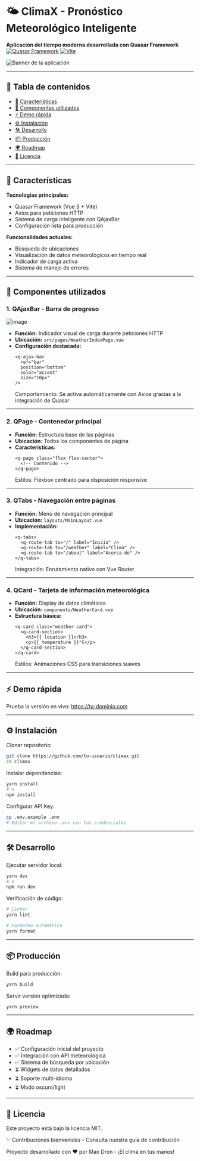 # 🌤️ ClimaX - Pronóstico Meteorológico Inteligente

**Aplicación del tiempo moderna desarrollada con Quasar Framework**  
[![Quasar Framework](https://img.shields.io/badge/Quasar-1976D2?style=flat&logo=quasar&logoColor=white)](https://quasar.dev)
[![Vite](https://img.shields.io/badge/Vite-646CFF?style=flat&logo=vite&logoColor=white)](https://vitejs.dev)

![Banner de la aplicación](https://via.placeholder.com/1200x400.png?text=ClimaX+Weather+App)

---

## 📑 Tabla de contenidos

- [🚀 Características](#-características)
- [🧩 Componentes utilizados](#-componentes-utilizados)
- [⚡️ Demo rápida](#️-demo-rápida)
- [⚙️ Instalación](#️-instalación)
- [🛠 Desarrollo](#-desarrollo)
- [📦 Producción](#-producción)
- [🌍 Roadmap](#-roadmap)
- [📄 Licencia](#-licencia)

---

## 🚀 Características

**Tecnologías principales:**
- Quasar Framework (Vue 3 + Vite)
- Axios para peticiones HTTP
- Sistema de carga inteligente con QAjaxBar
- Configuración lista para producción

**Funcionalidades actuales:**
- Búsqueda de ubicaciones
- Visualización de datos meteorológicos en tiempo real
- Indicador de carga activa
- Sistema de manejo de errores

---

## 🧩 Componentes utilizados

### 1. QAjaxBar - Barra de progreso
![image](https://github.com/user-attachments/assets/e8fc8385-b882-4890-892f-18e8e4e886e3)


- **Función:** Indicador visual de carga durante peticiones HTTP  
- **Ubicación:** `src/pages/WeatherIndexPage.vue`  
- **Configuración destacada:**
  ```vue
  <q-ajax-bar 
    ref="bar" 
    position="bottom" 
    color="accent" 
    size="10px"
  />
  ```
  Comportamiento: Se activa automáticamente con Axios gracias a la integración de Quasar

---

### 2. QPage - Contenedor principal

- **Función:** Estructura base de las páginas  
- **Ubicación:** Todos los componentes de página  
- **Características:**
  ```vue
  <q-page class="flex flex-center">
    <!-- Contenido -->
  </q-page>
  ```
  Estilos: Flexbox centrado para disposición responsive

---

### 3. QTabs - Navegación entre páginas

- **Función:** Menú de navegación principal  
- **Ubicación:** `layouts/MainLayout.vue`  
- **Implementación:**
  ```vue
  <q-tabs>
    <q-route-tab to="/" label="Inicio" />
    <q-route-tab to="/weather" label="Clima" />
    <q-route-tab to="/about" label="Acerca de" />
  </q-tabs>
  ```
  Integración: Enrutamiento nativo con Vue Router

---

### 4. QCard - Tarjeta de información meteorológica

- **Función:** Display de datos climáticos  
- **Ubicación:** `components/WeatherCard.vue`  
- **Estructura básica:**
  ```vue
  <q-card class="weather-card">
    <q-card-section>
      <h3>{{ location }}</h3>
      <p>{{ temperature }}°C</p>
    </q-card-section>
  </q-card>
  ```
  Estilos: Animaciones CSS para transiciones suaves

---

## ⚡️ Demo rápida

Prueba la versión en vivo: https://tu-dominio.com

---

## ⚙️ Instalación

Clonar repositorio:

```bash
git clone https://github.com/tu-usuario/climax.git
cd climax
```

Instalar dependencias:

```bash
yarn install
# o
npm install
```

Configurar API Key:

```bash
cp .env.example .env
# Editar el archivo .env con tus credenciales
```

---

## 🛠 Desarrollo

Ejecutar servidor local:

```bash
yarn dev
# o
npm run dev
```

Verificación de código:

```bash
# Linter
yarn lint

# Formateo automático
yarn format
```

---

## 📦 Producción

Build para producción:

```bash
yarn build
```

Servir versión optimizada:

```bash
yarn preview
```

---

## 🌍 Roadmap

- ✅ Configuración inicial del proyecto  
- ✅ Integración con API meteorológica  
- ✅ Sistema de búsqueda por ubicación  
- ⏳ Widgets de datos detallados  
- ⏳ Soporte multi-idioma  
- ⏳ Modo oscuro/light  

---

## 📄 Licencia

Este proyecto está bajo la licencia MIT.

✨ Contribuciones bienvenidas - Consulta nuestra guía de contribución

Proyecto desarrollado con ❤️ por Max Dron - ¡El clima en tus manos!
